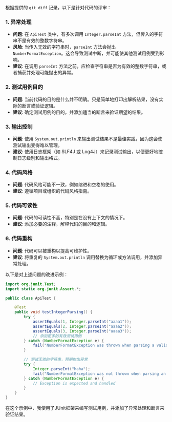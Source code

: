 根据提供的 `git diff` 记录，以下是针对代码的评审：

### 1. 异常处理
- **问题**: 在 `ApiTest` 类中，有多次调用 `Integer.parseInt` 方法，但传入的字符串不是有效的整数字符串。
- **风险**: 当传入无效的字符串时，`parseInt` 方法会抛出 `NumberFormatException`。这会导致测试中断，并可能使其他测试用例受到影响。
- **建议**: 在调用 `parseInt` 方法之前，应检查字符串是否为有效的整数字符串，或者捕获并处理可能抛出的异常。

### 2. 测试用例目的
- **问题**: 当前代码的目的是什么并不明确。只是简单地打印出解析结果，没有实际的断言或验证逻辑。
- **建议**: 确定测试用例的目的，并添加适当的断言来验证期望的结果。

### 3. 输出控制
- **问题**: 使用 `System.out.println` 来输出测试结果不是最佳实践，因为这会使测试输出变得难以管理。
- **建议**: 使用日志框架（如 SLF4J 或 Log4J）来记录测试输出，以便更好地控制日志级别和输出格式。

### 4. 代码风格
- **问题**: 代码风格可能不一致，例如缩进和空格的使用。
- **建议**: 遵循项目或组织的代码风格指南。

### 5. 代码可读性
- **问题**: 代码的可读性不高，特别是在没有上下文的情况下。
- **建议**: 添加必要的注释，解释代码的目的和逻辑。

### 6. 代码重构
- **问题**: 代码可以被重构以提高可维护性。
- **建议**: 将重复的 `System.out.println` 调用替换为循环或方法调用，并添加异常处理。

以下是对上述问题的改进示例：

```java
import org.junit.Test;
import static org.junit.Assert.*;

public class ApiTest {

    @Test
    public void testIntegerParsing() {
        try {
            assertEquals(1, Integer.parseInt("aaaa1"));
            assertEquals(2, Integer.parseInt("aaaa2"));
            assertEquals(3, Integer.parseInt("aaaa3"));
            // 添加更多的有效测试用例
        } catch (NumberFormatException e) {
            fail("NumberFormatException was thrown when parsing a valid string: " + e.getMessage());
        }

        // 测试无效的字符串，预期抛出异常
        try {
            Integer.parseInt("haha");
            fail("NumberFormatException was not thrown when parsing an invalid string");
        } catch (NumberFormatException e) {
            // Exception is expected and handled
        }
    }
}
```

在这个示例中，我使用了JUnit框架来编写测试用例，并添加了异常处理和断言来验证结果。
